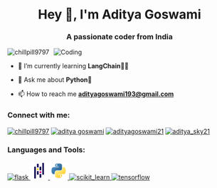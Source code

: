 <h1 align="center">Hey 👋, I'm Aditya Goswami</h1>
<h3 align="center">A passionate coder from India</h3>
<img align="right" alt="Coding" width="400" src="https://media.tenor.com/NOYF3f82b_gAAAAC/programmer.gif">

<p align="left"> <img src="https://komarev.com/ghpvc/?username=chillpill9797&label=Profile%20views&color=0e75b6&style=flat" alt="chillpill9797" /> </p>

- 🌱 I’m currently learning **LangChain🦜🔗**

- 💬 Ask me about **Python🐍**

- 📫 How to reach me **adityagoswami193@gmail.com**

<h3 align="left">Connect with me:</h3>
<p align="left">
<a href="https://twitter.com/chillpill9797" target="blank"><img align="center" src="https://raw.githubusercontent.com/rahuldkjain/github-profile-readme-generator/master/src/images/icons/Social/twitter.svg" alt="chillpill9797" height="30" width="40" /></a>
<a href="https://linkedin.com/in/aditya goswami" target="blank"><img align="center" src="https://raw.githubusercontent.com/rahuldkjain/github-profile-readme-generator/master/src/images/icons/Social/linked-in-alt.svg" alt="aditya goswami" height="30" width="40" /></a>
<a href="https://instagram.com/adityagoswami21" target="blank"><img align="center" src="https://raw.githubusercontent.com/rahuldkjain/github-profile-readme-generator/master/src/images/icons/Social/instagram.svg" alt="adityagoswami21" height="30" width="40" /></a>
<a href="https://www.codechef.com/users/aditya_sky21" target="blank"><img align="center" src="https://cdn.jsdelivr.net/npm/simple-icons@3.1.0/icons/codechef.svg" alt="aditya_sky21" height="30" width="40" /></a>
</p>

<h3 align="left">Languages and Tools:</h3>
<p align="left"> <a href="https://flask.palletsprojects.com/" target="_blank" rel="noreferrer"> <img src="https://www.vectorlogo.zone/logos/pocoo_flask/pocoo_flask-icon.svg" alt="flask" width="40" height="40"/> </a> <a href="https://pandas.pydata.org/" target="_blank" rel="noreferrer"> <img src="https://raw.githubusercontent.com/devicons/devicon/2ae2a900d2f041da66e950e4d48052658d850630/icons/pandas/pandas-original.svg" alt="pandas" width="40" height="40"/> </a> <a href="https://www.python.org" target="_blank" rel="noreferrer"> <img src="https://raw.githubusercontent.com/devicons/devicon/master/icons/python/python-original.svg" alt="python" width="40" height="40"/> </a> <a href="https://scikit-learn.org/" target="_blank" rel="noreferrer"> <img src="https://upload.wikimedia.org/wikipedia/commons/0/05/Scikit_learn_logo_small.svg" alt="scikit_learn" width="40" height="40"/> </a> <a href="https://www.tensorflow.org" target="_blank" rel="noreferrer"> <img src="https://www.vectorlogo.zone/logos/tensorflow/tensorflow-icon.svg" alt="tensorflow" width="40" height="40"/> </a> </p>
